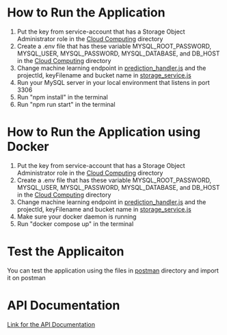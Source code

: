 # How to Run the Application
1. Put the key from service-account that has a Storage Object Administrator role in the <a href="https://docs.google.com/document/d/1uaIMPnmDC0Pq4dU3m8ATFstdMVRH9fKyD2HgUmBfQC0/edit?usp=sharing">Cloud Computing<a/> directory
2. Create a .env file that has these variable MYSQL_ROOT_PASSWORD, MYSQL_USER, MYSQL_PASSWORD, MYSQL_DATABASE, and DB_HOST in the <a href="https://docs.google.com/document/d/1uaIMPnmDC0Pq4dU3m8ATFstdMVRH9fKyD2HgUmBfQC0/edit?usp=sharing">Cloud Computing<a/> directory
3. Change machine learning endpoint in <a href="https://github.com/farreljordan80/agroaid/blob/main/Cloud%20Computing/src/handler/prediction_handler.js">prediction_handler.js<a/> and the projectId, keyFilename and bucket name in <a href="https://github.com/farreljordan80/agroaid/blob/main/Cloud%20Computing/src/service/storage_service.js">storage_service.js<a/>
4. Run your MySQL server in your local environment that listens in port 3306
5. Run "npm install" in the terminal
6. Run "npm run start" in the terminal

# How to Run the Application using Docker
1. Put the key from service-account that has a Storage Object Administrator role in the <a href="https://docs.google.com/document/d/1uaIMPnmDC0Pq4dU3m8ATFstdMVRH9fKyD2HgUmBfQC0/edit?usp=sharing">Cloud Computing<a/> directory
2. Create a .env file that has these variable MYSQL_ROOT_PASSWORD, MYSQL_USER, MYSQL_PASSWORD, MYSQL_DATABASE, and DB_HOST in the <a href="https://docs.google.com/document/d/1uaIMPnmDC0Pq4dU3m8ATFstdMVRH9fKyD2HgUmBfQC0/edit?usp=sharing">Cloud Computing<a/> directory
3. Change machine learning endpoint in <a href="https://github.com/farreljordan80/agroaid/blob/main/Cloud%20Computing/src/handler/prediction_handler.js">prediction_handler.js<a/> and the projectId, keyFilename and bucket name in <a href="https://github.com/farreljordan80/agroaid/blob/main/Cloud%20Computing/src/service/storage_service.js">storage_service.js<a/>
4. Make sure your docker daemon is running
5. Run "docker compose up" in the terminal

# Test the Applicaiton
You can test the application using the files in <a href="https://github.com/farreljordan80/agroaid/blob/main/Cloud%20Computing/src/service/storage_service.js">postman<a/> directory and import it on postman

# API Documentation
<a href="https://docs.google.com/document/d/1uaIMPnmDC0Pq4dU3m8ATFstdMVRH9fKyD2HgUmBfQC0/edit?usp=sharing">Link for the API Documentation<a/>
